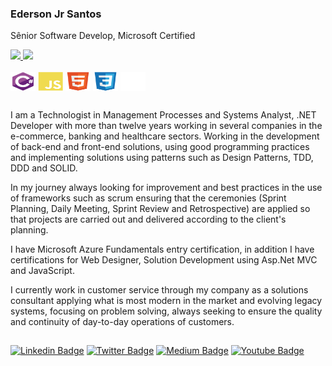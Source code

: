 ### Ederson Jr Santos

 Sênior Software Develop, Microsoft Certified
 
 
<div style="display: inline_block">
  <a href="https://github.com/evolution-services">
  <img height="180em" src="https://github-readme-stats.vercel.app/api?username=evolution-services&show_icons=true&theme=tokyonight&include_all_commits=true&count_private=true"/>
  <img height="180em" src="https://github-readme-stats.vercel.app/api/top-langs/?username=evolution-services&layout=compact&langs_count=7&theme=tokyonight"/>
 </a>
</div>

<div style="display: inline_block"><br>
  <img align="center" alt="Csharp" height="30" width="40" src="https://raw.githubusercontent.com/devicons/devicon/master/icons/csharp/csharp-original.svg"> 
  <img align="center" alt="Js" height="30" width="40" src="https://raw.githubusercontent.com/devicons/devicon/master/icons/javascript/javascript-plain.svg">
  <img align="center" alt="HTML" height="30" width="40" src="https://raw.githubusercontent.com/devicons/devicon/master/icons/html5/html5-original.svg">
  <img align="center" alt="CSS" height="30" width="40" src="https://raw.githubusercontent.com/devicons/devicon/master/icons/css3/css3-original.svg">
  <img align="center" alt="docker" height="30" width="40" src="https://github.com/docker/docker.github.io/blob/master/images/docker-icon.svg">
</div>

##

I am a Technologist in Management Processes and Systems Analyst, .NET Developer with more than twelve years working in several companies in the e-commerce, banking and healthcare sectors.
Working in the development of back-end and front-end solutions, using good programming practices and implementing solutions using patterns such as Design Patterns, TDD, DDD and SOLID.

In my journey always looking for improvement and best practices in the use of frameworks such as scrum ensuring that the ceremonies (Sprint Planning, Daily Meeting, Sprint Review and Retrospective) are applied so that projects are carried out and delivered according to the client's planning.

I have Microsoft Azure Fundamentals entry certification, in addition I have certifications for Web Designer, Solution Development using Asp.Net MVC and
JavaScript.

I currently work in customer service through my company as a solutions consultant applying what is most modern in the market and evolving legacy systems, focusing on problem solving, always seeking to ensure the quality and continuity of day-to-day operations of customers.

##

[![Linkedin Badge](https://img.shields.io/badge/linkedin-%230077B5.svg?&style=for-the-badge&logo=linkedin&logoColor=white)](https://www.linkedin.com/in/ederson-jr-santos/)
[![Twitter Badge](https://img.shields.io/badge/twitter-%231DA1F2.svg?&style=for-the-badge&logo=twitter&logoColor=white)](https://twitter.com/edersonjrsantos)
[![Medium Badge](https://img.shields.io/badge/medium-%2312100E.svg?&style=for-the-badge&logo=medium&logoColor=white)](https://medium.com/@edersonjrsantos/)
[![Youtube Badge](https://img.shields.io/badge/youtube-%23FF0000.svg?&style=for-the-badge&logo=youtube&logoColor=white)](https://www.youtube.com/edersonjrsantos)

